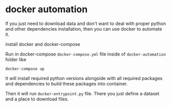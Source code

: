 # docker automation
If you just need to download data and don't want to deal with proper python and other dependencies installation, then you can use docker to automate it.

install docker and docker-compose

Run in docker-compose `docker-compose.yml` file inside of `docker-automation` folder like

`docker-compose up`

It will install required python versions alongside with all required packages and dependencies to build these packages into container.

Then it will run `docker-entrypoint.py` file. 
There you just define a dataset and a place to download files.